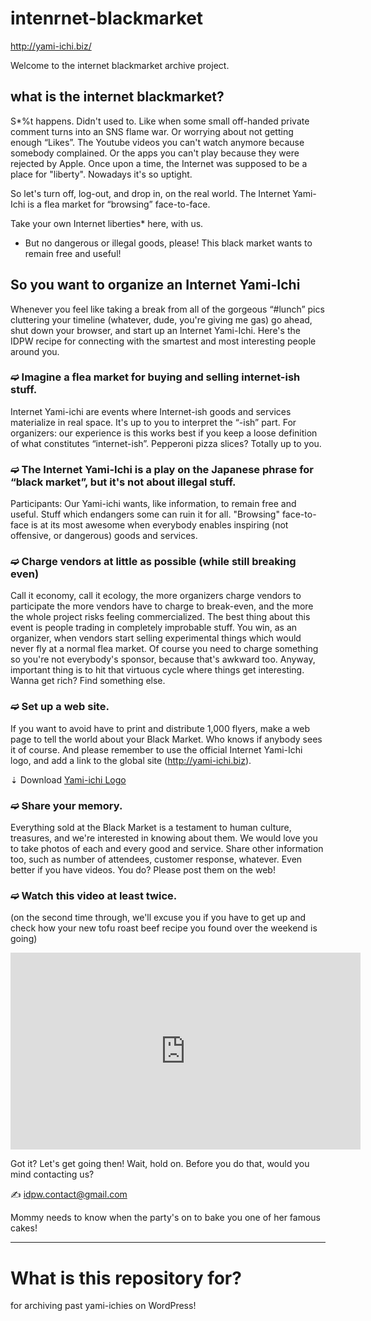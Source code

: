# intenrnet-blackmarket

http://yami-ichi.biz/

Welcome to the internet blackmarket archive project.

## what is the internet blackmarket?

S*%t happens. Didn't used to. Like when some small off-handed private comment turns into an SNS flame war. Or worrying about not getting enough “Likes”. The Youtube videos you can't watch anymore because somebody complained. Or the apps you can't play because they were rejected by Apple. Once upon a time, the Internet was supposed to be a place for "liberty". Nowadays it's so uptight.

So let's turn off, log-out, and drop in, on the real world. The Internet Yami-Ichi is a flea market for “browsing” face-to-face.

Take your own Internet liberties* here, with us.

* But no dangerous or illegal goods, please! This black market wants to remain free and useful!

## So you want to organize an Internet Yami-Ichi

Whenever you feel like taking a break from all of the gorgeous “#lunch” pics cluttering your timeline (whatever, dude, you're giving me gas) go ahead, shut down your browser, and start up an Internet Yami-Ichi. Here's the IDPW recipe for connecting with the smartest and most interesting people around you.

### ➫ Imagine a flea market for buying and selling internet-ish stuff.

Internet Yami-ichi are events where Internet-ish goods and services materialize in real space. It's up to you to interpret the “-ish” part. For organizers: our experience is this works best if you keep a loose definition of what constitutes “internet-ish”. Pepperoni pizza slices? Totally up to you.

### ➫ The Internet Yami-Ichi is a play on the Japanese phrase for “black market”, but it's not about illegal stuff.

Participants: Our Yami-ichi wants, like information, to remain free and useful. Stuff which endangers some can ruin it for all. "Browsing" face-to-face is at its most awesome when everybody enables inspiring (not offensive, or dangerous) goods and services.

### ➫ Charge vendors at little as possible (while still breaking even)

Call it economy, call it ecology, the more organizers charge vendors to participate the more vendors have to charge to break-even, and the more the whole project risks feeling commercialized. The best thing about this event is people trading in completely improbable stuff. You win, as an organizer, when vendors start selling experimental things which would never fly at a normal flea market. Of course you need to charge something so you're not everybody's sponsor, because that's awkward too. Anyway, important thing is to hit that virtuous cycle where things get interesting. Wanna get rich? Find something else.

### ➫ Set up a web site.

If you want to avoid have to print and distribute 1,000 flyers, make a web page to tell the world about your Black Market. Who knows if anybody sees it of course. And please remember to use the official Internet Yami-Ichi logo, and add a link to the global site (http://yami-ichi.biz).

⇣ Download [Yami-ichi Logo](http://yami-ichi.biz/media/pdf/yami_ichi_logo.pdf)

### ➫ Share your memory.

Everything sold at the Black Market is a testament to human culture, treasures, and we're interested in knowing about them. We would love you to take photos of each and every good and service. Share other information too, such as number of attendees, customer response, whatever. Even better if you have videos. You do? Please post them on the web!

### ➫ Watch this video at least twice.

(on the second time through, we'll excuse you if you have to get up and check how your new tofu roast beef recipe you found over the weekend is going)

<iframe width="560" height="315" src="https://www.youtube.com/embed/mjWJsE7B1cs" frameborder="0" allowfullscreen></iframe>


Got it? Let's get going then! Wait, hold on. Before you do that, would you mind contacting us?

✍ idpw.contact@gmail.com

Mommy needs to know when the party's on to bake you one of her famous cakes!

---

# What is this repository for?

for archiving past yami-ichies on WordPress!
